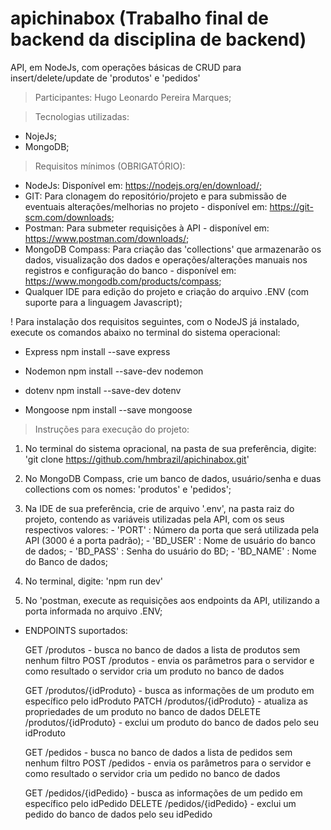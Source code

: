 # apichinabox (Trabalho final de backend da disciplina de backend)
  API, em NodeJs, com operações básicas de CRUD para insert/delete/update de 'produtos' e 'pedidos'

> Participantes:
    Hugo Leonardo Pereira Marques;

> Tecnologias utilizadas:
  - NojeJs;
  - MongoDB;

> Requisitos mínimos (OBRIGATÓRIO):
  - NodeJs:           Disponível em: https://nodejs.org/en/download/;
  - GIT:              Para clonagem do repositório/projeto e para submissão de eventuais alterações/melhorias no projeto - disponível em: https://git-scm.com/downloads;
  - Postman:          Para submeter requisições à API - disponível em: https://www.postman.com/downloads/;
  - MongoDB Compass:  Para criação das 'collections' que armazenarão os dados, visualização dos dados e operações/alterações manuais nos registros e configuração do banco - disponível em: https://www.mongodb.com/products/compass;
  - Qualquer IDE para edição do projeto e criação do arquivo .ENV (com suporte para a linguagem Javascript);

  ! Para instalação dos requisitos seguintes, com o NodeJS já instalado, execute os comandos abaixo no terminal do sistema operacional:

  - Express
    npm install --save express
  
  - Nodemon
    npm install --save-dev nodemon
        
  - dotenv
    npm install --save-dev dotenv
  
  - Mongoose
    npm install --save mongoose    

> Instruções para execução do projeto:

  1. No terminal do sistema opracional, na pasta de sua preferência, digite: 'git clone https://github.com/hmbrazil/apichinabox.git'

  2. No MongoDB Compass, crie um banco de dados, usuário/senha e duas collections com os nomes: 'produtos' e 'pedidos';
  
  2. Na IDE de sua preferência, crie de arquivo '.env', na pasta raiz do projeto, contendo as variáveis utilizadas pela API, com os seus respectivos valores:
    - 'PORT'    : Número da porta que será utilizada pela API (3000 é a porta padrão);
    - 'BD_USER' : Nome de usuário do banco de dados;
    - 'BD_PASS' : Senha do usuário do BD;
    - 'BD_NAME' : Nome do Banco de dados;

  3. No terminal, digite: 'npm run dev'
  
  4. No 'postman, execute as requisições aos endpoints da API, utilizando a porta informada no arquivo .ENV;
  
  - ENDPOINTS suportados:

    GET /produtos - busca no banco de dados a lista de produtos sem nenhum filtro
    POST /produtos - envia os parâmetros para o servidor e como resultado o servidor cria um produto no banco de dados


    GET /produtos/{idProduto} - busca as informações de um produto em específico pelo idProduto
    PATCH /produtos/{idProduto} - atualiza as propriedades de um produto no banco de dados
    DELETE /produtos/{idProduto} - exclui um produto do banco de dados pelo seu idProduto


    GET /pedidos - busca no banco de dados a lista de pedidos sem nenhum filtro
    POST /pedidos - envia os parâmetros para o servidor e como resultado o servidor cria um pedido no banco de dados


    GET /pedidos/{idPedido} - busca as informações de um pedido em específico pelo idPedido
    DELETE /pedidos/{idPedido} - exclui um pedido do banco de dados pelo seu idPedido
 
